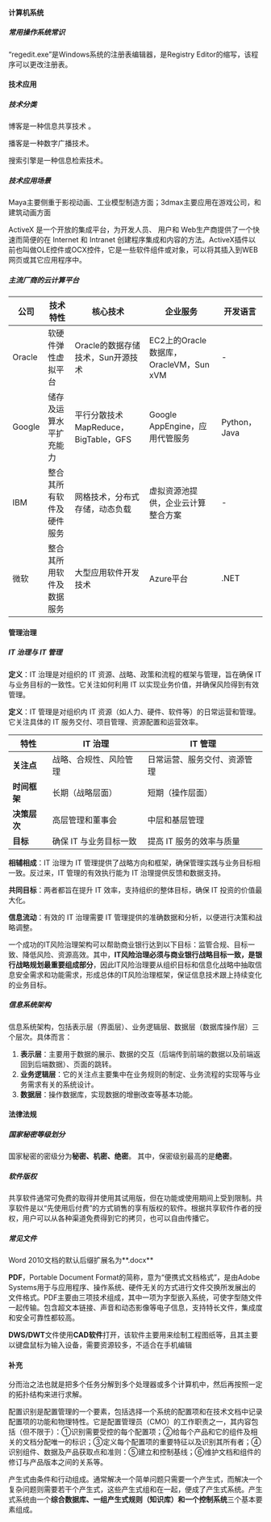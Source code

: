 #### 计算机系统

##### 常用操作系统常识

“regedit.exe”是Windows系统的注册表编辑器，是Registry Editor的缩写，该程序可以更改注册表。



#### 技术应用

##### 技术分类

博客是一种信息共享技术 。

播客是一种数字广播技术。

搜索引擎是一种信息检索技术。



##### 技术应用场景

Maya主要侧重于影视动画、工业模型制造方面；3dmax主要应用在游戏公司，和建筑动画方面

ActiveX 是一个开放的集成平台，为开发人员、 用户和 Web生产商提供了一个快速而简便的在 Internet 和 Intranet 创建程序集成和内容的方法。ActiveX插件以前也叫做OLE控件或OCX控件，它是一些软件组件或对象，可以将其插入到WEB网页或其它应用程序中。



##### 主流厂商的云计算平台

| 公司   | 技术特性                 | 核心技术                             | 企业服务                               | 开发语言     |
| ------ | ------------------------ | ------------------------------------ | -------------------------------------- | ------------ |
| Oracle | 软硬件弹性虚拟平台       | Oracle的数据存储技术，Sun开源技术    | EC2上的Oracle数据库，OracleVM，Sun xVM | -            |
| Google | 储存及运算水平扩充能力   | 平行分散技术MapReduce，BigTable，GFS | Google AppEngine，应用代管服务         | Python，Java |
| IBM    | 整合其所有软件及硬件服务 | 网格技术，分布式存储，动态负载       | 虚拟资源池提供，企业云计算整合方案     | -            |
| 微软   | 整合其所用软件及数据服务 | 大型应用软件开发技术                 | Azure平台                              | .NET         |



#### 管理治理

##### IT 治理与 IT 管理

**定义**：IT 治理是对组织的 IT 资源、战略、政策和流程的框架与管理，旨在确保 IT 与业务目标的一致性。它关注如何利用 IT 以实现业务价值，并确保风险得到有效管理。

**定义**：IT 管理是对组织内 IT 资源（如人力、硬件、软件等）的日常运营和管理。它关注具体的 IT 服务交付、项目管理、资源配置和运营效率。

| **特性**     | **IT 治理**            | **IT 管理**                  |
| ------------ | ---------------------- | ---------------------------- |
| **关注点**   | 战略、合规性、风险管理 | 日常运营、服务交付、资源管理 |
| **时间框架** | 长期（战略层面）       | 短期（操作层面）             |
| **决策层次** | 高层管理和董事会       | 中层和基层管理               |
| **目标**     | 确保 IT 与业务目标一致 | 提高 IT 服务的效率与质量     |

**相辅相成**：IT 治理为 IT 管理提供了战略方向和框架，确保管理实践与业务目标相一致。反过来，IT 管理的有效执行能为 IT 治理提供反馈和数据支持。

**共同目标**：两者都旨在提升 IT 效率，支持组织的整体目标，确保 IT 投资的价值最大化。

**信息流动**：有效的 IT 治理需要 IT 管理提供的准确数据和分析，以便进行决策和战略调整。

一个成功的IT风险治理架构可以帮助商业银行达到以下目标：监管合规、目标一致、降低风险、资源高效。其中，**IT风险治理必须与商业银行战略目标一致，是银行战略规划最重要组成部分**，因此IT风险治理要从组织目标和信息化战略中抽取信息安全需求和功能需求，形成总体的IT风险治理框架，保证信息技术跟上持续变化的业务目标。



##### 信息系统架构

信息系统架构，包括表示层（界面层）、业务逻辑层、数据层（数据库操作层）三个层次。具体而言：

1. **表示层**：主要用于数据的展示、数据的交互（后端传到前端的数据以及前端返回到后端数据）、页面的跳转。
2. **业务逻辑层**：它的关注点主要集中在业务规则的制定、业务流程的实现等与业务需求有关的系统设计。
3. **数据层**：操作数据库，实现数据的增删改查等基本功能。



#### 法律法规

#####  国家秘密等级划分

 国家秘密的密级分为**秘密、机密、绝密**。 其中，保密级别最高的是**绝密**。



##### 软件版权

共享软件通常可免费的取得并使用其试用版，但在功能或使用期间上受到限制。共享软件是以“先使用后付费”的方式销售的享有版权的软件。根据共享软件作者的授权，用户可以从各种渠道免费得到它的拷贝，也可以自由传播它。



##### 常见文件

Word 2010文档的默认后缀扩展名为**.docx**

**PDF**，Portable Document Format的简称，意为“便携式文档格式”，是由Adobe Systems用于与应用程序、操作系统、硬件无关的方式进行文件交换所发展出的文件格式。PDF主要由三项技术组成，其中一项为字型嵌入系统，可使字型随文件一起传输。包含超文本链接、声音和动态影像等电子信息，支持特长文件，集成度和安全可靠性都较高。

**DWS/DWT**文件使用**CAD软件**打开，该软件主要用来绘制工程图纸等，且其主要以键盘鼠标为输入设备，需要资源较多，不适合在手机编辑



#### 补充

分而治之法也就是把多个任务分解到多个处理器或多个计算机中，然后再按照一定的拓扑结构来进行求解。

配置识别是配置管理的一个要素，包括选择一个系统的配置项和在技术文档中记录配置项的功能和物理特性。它是配置管理员（CMO）的工作职责之一，其内容包括（但不限于）：①识别需要受控的每个配置项；②给每个产品和它的组件及相关的文档分配唯一的标识；③定义每个配置项的重要特征以及识别其所有者；④识别组件、数据及产品获取点和准则：⑤建立和控制基线；⑥维护文档和组件的修订与产品版本之间的关系等。

产生式由条件和行动组成。通常解决一个简单问题只需要一个产生式，而解决一个复杂问题则需要若干个产生式，这些产生式组和在一起，便成了产生式系统。产生式系统由一个**综合数据库、一组产生式规则（知识库）和一个控制系统**三个基本要素组成。

























